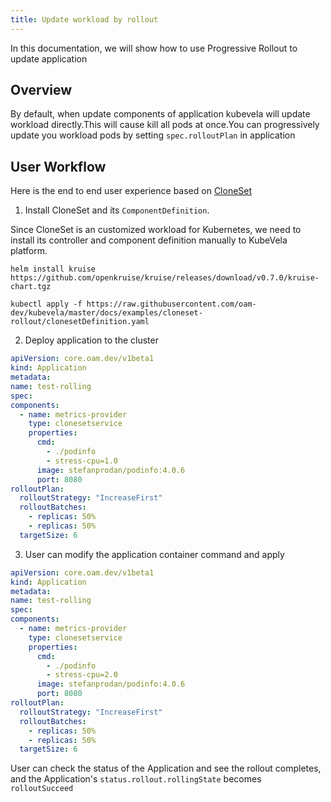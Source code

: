 ```yaml
---
title: Update workload by rollout
---
```

In this documentation, we will show how to use Progressive Rollout to update application

## Overview

By default, when update components of application kubevela will update workload directly.This will cause kill all pods at once.You can progressively update you workload pods by setting `spec.rolloutPlan` in application

## User Workflow
Here is the end to end user experience based on [CloneSet](https://openkruise.io/en-us/docs/cloneset.html)

1. Install CloneSet and its `ComponentDefinition`.

Since CloneSet is an customized workload for Kubernetes, we need to install its controller and component definition manually to KubeVela platform.

  ```shell
  helm install kruise https://github.com/openkruise/kruise/releases/download/v0.7.0/kruise-chart.tgz
  ```

  ```shell
  kubectl apply -f https://raw.githubusercontent.com/oam-dev/kubevela/master/docs/examples/cloneset-rollout/clonesetDefinition.yaml
  ```

2. Deploy application to the cluster
  ```yaml
apiVersion: core.oam.dev/v1beta1
kind: Application
metadata:
  name: test-rolling
spec:
  components:
    - name: metrics-provider
      type: clonesetservice
      properties:
        cmd:
          - ./podinfo
          - stress-cpu=1.0
        image: stefanprodan/podinfo:4.0.6
        port: 8080
  rolloutPlan:
    rolloutStrategy: "IncreaseFirst"
    rolloutBatches:
      - replicas: 50%
      - replicas: 50%
    targetSize: 6
  ```

3. User can  modify the application container command and apply
  ```yaml
apiVersion: core.oam.dev/v1beta1
kind: Application
metadata:
  name: test-rolling
spec:
  components:
    - name: metrics-provider
      type: clonesetservice
      properties:
        cmd:
          - ./podinfo
          - stress-cpu=2.0
        image: stefanprodan/podinfo:4.0.6
        port: 8080
  rolloutPlan:
    rolloutStrategy: "IncreaseFirst"
    rolloutBatches:
      - replicas: 50%
      - replicas: 50%
    targetSize: 6
  ```

User can check the status of the Application and see the rollout completes, and the
Application's `status.rollout.rollingState` becomes `rolloutSucceed`




